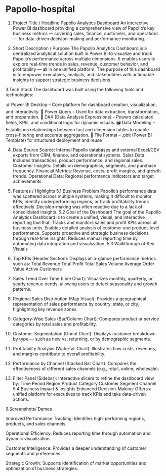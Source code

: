 # Papollo-hospital
1. Project Title / Headline
Papollo Analytics Dashboard
An interactive Power BI dashboard providing a comprehensive view of Papollo’s key business metrics — covering sales, finance, customers, and operations — for data-driven decision-making and performance monitoring.

2. Short Description / Purpose
The Papollo Analytics Dashboard is a centralized analytical solution built in Power BI to visualize and track Papollo’s performance across multiple dimensions.
It enables users to explore real-time trends in sales, revenue, customer behavior, and profitability — all in one unified platform.
The purpose of this dashboard is to empower executives, analysts, and stakeholders with actionable insights to support strategic business decisions.

3.Tech Stack
The dashboard was built using the following tools and technologies:

📊 Power BI Desktop – Core platform for dashboard creation, visualization, and interactivity.
📂 Power Query – Used for data extraction, transformation, and preparation.
🧠 DAX (Data Analysis Expressions) – Powers calculated fields, KPIs, and conditional logic for dynamic visuals.
🗃️ Data Modeling – Establishes relationships between fact and dimension tables to enable cross-filtering and accurate aggregation.
📁 File Format – .pbit (Power BI Template) for structured deployment and reuse

4. Data Source
Source: Internal Papollo databases and external Excel/CSV exports from CRM, finance, and operational systems.
Sales Data: Includes transactions, product performance, and regional sales.
Customer Insights: Details on demographics, segments, and purchase frequency.
Financial Metrics: Revenue, costs, profit margins, and growth trends.
Operational Data: Regional performance indicators and target achievements.

5. Features / Highlights
5.1 Business Problem
Papollo’s performance data was scattered across multiple systems, making it difficult to monitor KPIs, identify underperforming regions, or track profitability trends effectively.
Decision-making was often reactive due to a lack of consolidated insights.
5.2 Goal of the Dashboard
The goal of the Papollo Analytics Dashboard is to create a unified, visual, and interactive reporting tool that:
Tracks and monitors sales and profit KPIs across all business units.
Enables detailed analysis of customer and product-level performance.
Supports proactive and strategic business decisions through real-time insights.
Reduces manual reporting time by automating data integration and visualization.
5.3 Walkthrough of Key Visuals
1. Top KPIs (Header Section):
Displays at-a-glance performance metrics such as:
Total Revenue
Total Profit
Total Sales Volume
Average Order Value
Active Customers
2. Sales Trend Over Time (Line Chart):
Visualizes monthly, quarterly, or yearly revenue trends, allowing users to detect seasonality and growth patterns.
3. Regional Sales Distribution (Map Visual):
Provides a geographical representation of sales performance by country, state, or city, highlighting key revenue zones.
4. Category-Wise Sales (Bar/Column Chart):
Compares product or service categories by total sales and profitability.
5. Customer Segmentation (Donut Chart):
Displays customer breakdown by type — such as new vs. returning, or by demographic segments.
6. Profitability Analysis (Waterfall Chart):
Illustrates how costs, revenues, and margins contribute to overall profitability.
7. Performance by Channel (Stacked Bar Chart):
Compares the effectiveness of different sales channels (e.g., retail, online, wholesale).
8. Filter Panel (Sidebar):
Interactive slicers to refine the dashboard view by:
Time Period
Region
Product Category
Customer Segment
Channel
5.4 Business Impact & Insights
Enhanced Decision-Making: Offers a unified platform for executives to track KPIs and take data-driven actions.

6.Screenshots/ Demos

Improved Performance Tracking: Identifies high-performing regions, products, and sales channels.

Operational Efficiency: Reduces reporting time through automation and dynamic visualization.

Customer Intelligence: Provides a deeper understanding of customer segments and preferences.

Strategic Growth: Supports identification of market opportunities and optimization of business strategies.
